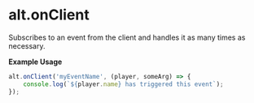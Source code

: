# alt.onClient

Subscribes to an event from the client and handles it as many times as necessary.

**Example Usage**

```js
alt.onClient('myEventName', (player, someArg) => {
    console.log(`${player.name} has triggered this event`);
});
```
